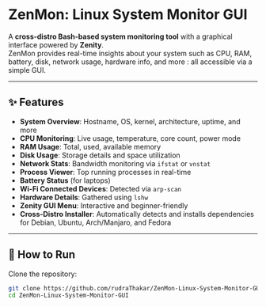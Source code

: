 # ZenMon: Linux System Monitor GUI

A **cross-distro Bash-based system monitoring tool** with a graphical interface powered by **Zenity**.  
ZenMon provides real-time insights about your system such as CPU, RAM, battery, disk, network usage, hardware info, and more : all accessible via a simple GUI.

---

## ✨ Features

- **System Overview**: Hostname, OS, kernel, architecture, uptime, and more  
- **CPU Monitoring**: Live usage, temperature, core count, power mode  
- **RAM Usage**: Total, used, available memory  
- **Disk Usage**: Storage details and space utilization  
- **Network Stats**: Bandwidth monitoring via `ifstat` or `vnstat`  
- **Process Viewer**: Top running processes in real-time  
- **Battery Status** (for laptops)  
- **Wi-Fi Connected Devices**: Detected via `arp-scan`  
- **Hardware Details**: Gathered using `lshw`  
- **Zenity GUI Menu**: Interactive and beginner-friendly  
- **Cross-Distro Installer**: Automatically detects and installs dependencies for Debian, Ubuntu, Arch/Manjaro, and Fedora  

---

## 🚀 How to Run

Clone the repository:

```bash
git clone https://github.com/rudraThakar/ZenMon-Linux-System-Monitor-GUI.git
cd ZenMon-Linux-System-Monitor-GUI
